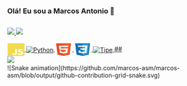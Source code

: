 ### Olá! Eu sou a Marcos Antonio 👋


##
<div>
  <a href="https://github.com/MarcosAntoniox33">
  <img height="180em" src="https://github-readme-stats.vercel.app/api?username=marcos-asm&show_icons=true&theme=dark&include_all_commits=true&count_private=true"/>
  <img height="180em" src="https://github-readme-stats.vercel.app/api/top-langs/?username=marcos-asm&layout=compact&langs_count=7&theme=dark"/>
</div>
  
<div style="display: inline_block"><br>
  <img align="center" alt="Js" height="30" width="40" src="https://raw.githubusercontent.com/devicons/devicon/master/icons/javascript/javascript-plain.svg">
  <img align="center" alt="Python" height="30" width="40" src="https://cdn.jsdelivr.net/gh/devicons/devicon/icons/python/python-original-wordmark.svg" />
  <img align="center" alt="HTML" height="30" width="40" src="https://raw.githubusercontent.com/devicons/devicon/master/icons/html5/html5-original.svg">
  <img align="center" alt="CSS" height="30" width="40" src="https://raw.githubusercontent.com/devicons/devicon/master/icons/css3/css3-original.svg">
 
          
  <img align="center" alt="Tipe" height="30" width="40" src="https://cdn.jsdelivr.net/gh/devicons/devicon/icons/typescript/typescript-original.svg" />
   ##       
</div>
 <a href= "https://www.linkedin.com/in/marcos-antonio-santos-martins/" target="_blank"><img src="https://img.shields.io/badge/-LinkedIn-%230077B5?style=for-the-badge&logo=linkedin&logoColor=white" target="_blank"></a> 
<div> 
 ![Snake animation](https://github.com/marcos-asm/marcos-asm/blob/output/github-contribution-grid-snake.svg)

 
